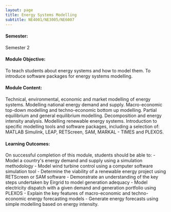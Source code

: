 ```yaml
---
layout: page
title: Energy Systems Modelling
subtitle: NE4001/NE3005/NE6007
---
```


#### Semester:
Semester 2

#### Module Objective:
To teach students about energy systems and how to model them. To introduce software packages for energy systems modelling.

#### Module Content:
Technical, environmental, economic and market modelling of energy systems. Modelling national energy demand and supply. Macro-economic top-down modelling and techno-economic bottom up modelling. Partial equilibrium and general equilibrium modelling. Decomposition and energy intensity analysis. Modelling renewable energy systems. Introduction to specific modelling tools and software packages, including a selection of: MATLAB Simulink, LEAP, RETScreen, SAM, MARKAL - TIMES and PLEXOS.

#### Learning Outcomes:
On successful completion of this module, students should be able to:
    - Model a country's energy demand and supply using a simulation methodology
    - Model wind turbine control using a computer software simulation tool
    - Determine the viability of a renewable energy project using RETScreen or SAM software
    - Demonstrate an understanding of the key steps undertaken by Eirgrid to model generation adequacy
    - Model electricity dispatch with a given demand and generation portfolio using PLEXOS
    - Explain the key features of macro-economic and techno-economic energy forecasting models
    - Generate energy forecasts using simple modelling based on energy intensity.
